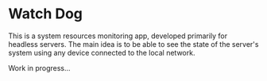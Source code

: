 # Watch Dog

This is a system resources monitoring app, developed primarily for headless servers.
The main idea is to be able to see the state of the server's system using any device connected to the local network. 

Work in progress...
